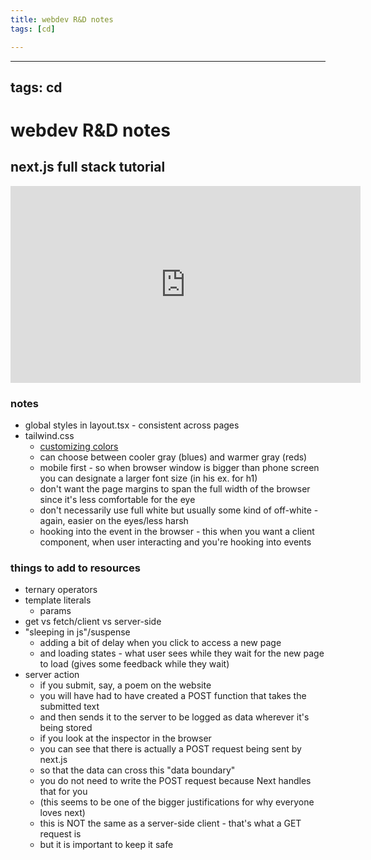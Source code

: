 ```yaml
---
title: webdev R&D notes
tags: [cd]

---
```


---
tags: cd
---

# webdev R&D notes

## next.js full stack tutorial

<iframe width="560" height="315" src="https://www.youtube.com/embed/y7JCnfbETPs?si=GpAVbBNkOYn7-0OS" title="YouTube video player" frameborder="0" allow="accelerometer; autoplay; clipboard-write; encrypted-media; gyroscope; picture-in-picture; web-share" referrerpolicy="strict-origin-when-cross-origin" allowfullscreen></iframe>

### notes
* global styles in layout.tsx - consistent across pages
* tailwind.css
    * [customizing colors](https://tailwindcss.com/docs/customizing-colors)
    * can choose between cooler gray (blues) and warmer gray (reds)
    * mobile first - so when browser window is bigger than phone screen you can designate a larger font size (in his ex. for h1)
    * don't want the page margins to span the full width of the browser since it's less comfortable for the eye
    * don't necessarily use full white but usually some kind of off-white - again, easier on the eyes/less harsh
    * hooking into the event in the browser - this when you want a client component, when user interacting and you're hooking into events

### things to add to resources
* ternary operators
* template literals
    * params
* get vs fetch/client vs server-side
* "sleeping in js"/suspense
    * adding a bit of delay when you click to access a new page
    * and loading states - what user sees while they wait for the new page to load (gives some feedback while they wait)
* server action
    * if you submit, say, a poem on the website
    * you will have had to have created a POST function that takes the submitted text
    * and then sends it to the server to be logged as data wherever it's being stored
    * if you look at the inspector in the browser
    * you can see that there is actually a POST request being sent by next.js 
    * so that the data can cross this "data boundary"
    * you do not need to write the POST request because Next handles that for you
    * (this seems to be one of the bigger justifications for why everyone loves next)
    * this is NOT the same as a server-side client - that's what a GET request is
    * but it is important to keep it safe